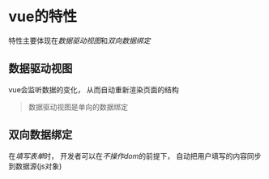 # vue的特性

特性主要体现在*数据驱动视图*和*双向数据绑定*



## 数据驱动视图

vue会监听数据的变化， 从而自动重新渲染页面的结构

>数据驱动视图是单向的数据绑定



## 双向数据绑定

在*填写表单*时， 开发者可以在*不操作dom*的前提下， 自动把用户填写的内容同步到数据源(js对象)
